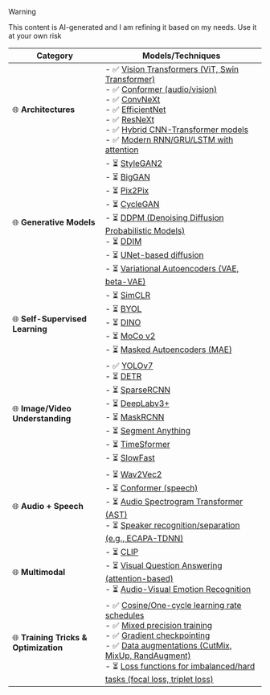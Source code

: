 > [!Warning]
> This content is AI-generated and I am refining it based on my needs. Use it at your own risk


| Category                           | Models/Techniques                                                                                                                                                                                                                                    |
|-------------------------------------|-----------------------------------------------------------------------------------------------------------------------------------------------------------------------------------------------------------------------------------------------------|
| 🌐 **Architectures**                | - ✅ [Vision Transformers (ViT, Swin Transformer)](https://arxiv.org/abs/2010.11929)<br>- ✅ [Conformer (audio/vision)](https://arxiv.org/abs/2005.08100)<br>- ✅ [ConvNeXt](https://arxiv.org/abs/2201.03545)<br>- ✅ [EfficientNet](https://arxiv.org/abs/1905.11946)<br>- ✅ [ResNeXt](https://arxiv.org/abs/1611.05431)<br>- ✅ [Hybrid CNN-Transformer models](https://arxiv.org/abs/2103.15808)<br>- ✅ [Modern RNN/GRU/LSTM with attention](https://arxiv.org/abs/1409.0473) |
| 🌐 **Generative Models**            | - ⏳ [StyleGAN2](https://arxiv.org/abs/1912.04958)<br>- ⏳ [BigGAN](https://arxiv.org/abs/1809.11096)<br>- ⏳ [Pix2Pix](https://arxiv.org/abs/1611.07004)<br>- ⏳ [CycleGAN](https://arxiv.org/abs/1703.10593)<br>- ⏳ [DDPM (Denoising Diffusion Probabilistic Models)](https://arxiv.org/abs/2006.11239)<br>- ⏳ [DDIM](https://arxiv.org/abs/2010.02502)<br>- ⏳ [UNet-based diffusion](https://arxiv.org/abs/1505.04597)<br>- ⏳ [Variational Autoencoders (VAE, beta-VAE)](https://arxiv.org/abs/1312.6114) |
| 🌐 **Self-Supervised Learning**     | - ⏳ [SimCLR](https://arxiv.org/abs/2002.05709)<br>- ⏳ [BYOL](https://arxiv.org/abs/2006.07733)<br>- ⏳ [DINO](https://arxiv.org/abs/2104.14294)<br>- ⏳ [MoCo v2](https://arxiv.org/abs/2003.04297)<br>- ⏳ [Masked Autoencoders (MAE)](https://arxiv.org/abs/2111.06377) |
| 🌐 **Image/Video Understanding**    | - ✅ [YOLOv7](https://arxiv.org/abs/2207.02696)<br>- ⏳ [DETR](https://arxiv.org/abs/2005.12872)<br>- ⏳ [SparseRCNN](https://arxiv.org/abs/2011.12450)<br>- ⏳ [DeepLabv3+](https://arxiv.org/abs/1802.02611)<br>- ⏳ [MaskRCNN](https://arxiv.org/abs/1703.06870)<br>- ⏳ [Segment Anything](https://arxiv.org/abs/2304.02643)<br>- ⏳ [TimeSformer](https://arxiv.org/abs/2102.05095)<br>- ⏳ [SlowFast](https://arxiv.org/abs/1812.03982) |
| 🌐 **Audio + Speech**               | - ⏳ [Wav2Vec2](https://arxiv.org/abs/2006.11477)<br>- ⏳ [Conformer (speech)](https://arxiv.org/abs/2005.08100)<br>- ⏳ [Audio Spectrogram Transformer (AST)](https://arxiv.org/abs/2104.01778)<br>- ⏳ [Speaker recognition/separation (e.g., ECAPA-TDNN)](https://arxiv.org/abs/2005.07143) |
| 🌐 **Multimodal**                   | - ⏳ [CLIP](https://arxiv.org/abs/2103.00020)<br>- ⏳ [Visual Question Answering (attention-based)](https://arxiv.org/abs/1512.02902)<br>- ⏳ [Audio-Visual Emotion Recognition](https://arxiv.org/abs/1806.09592) |
| 🌐 **Training Tricks & Optimization** | - ✅ [Cosine/One-cycle learning rate schedules](https://arxiv.org/abs/1608.03983)<br>- ✅ [Mixed precision training](https://arxiv.org/abs/1710.03740)<br>- ✅ [Gradient checkpointing](https://arxiv.org/abs/1604.06174)<br>- ✅ [Data augmentations (CutMix, MixUp, RandAugment)](https://arxiv.org/abs/1905.04899)<br>- ⏳ [Loss functions for imbalanced/hard tasks (focal loss, triplet loss)](https://arxiv.org/abs/1708.02002) |


